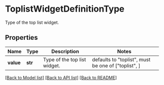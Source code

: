# ToplistWidgetDefinitionType

Type of the top list widget.
## Properties
Name | Type | Description | Notes
------------ | ------------- | ------------- | -------------
**value** | **str** | Type of the top list widget. | defaults to "toplist",  must be one of ["toplist", ]

[[Back to Model list]](README.md#documentation-for-models) [[Back to API list]](README.md#documentation-for-api-endpoints) [[Back to README]](README.md)


